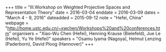 +++
title = "III.Workshop on Weighted Projective Spaces and Representation Theory"
date = 2016-03-04
enddate = 2016-03-09
dates = "March 4 - 9, 2016"
dateadded = 2015-09-12
note = "Hefei, China"
webpage = "http://home.ustc.edu.cn/~xwchen/Workshops%20and%20conferences.htm"
organisers = "Xiao-Wu Chen (Hefei), Henning Krause (Bielefeld), Jue Le (Hefei), Yu Ye (Hefei)"
speakers = "Osamu Iyama (Nagoya), Helmut Lenzing (Paderborn), David Ploog (Hannover)"
+++

